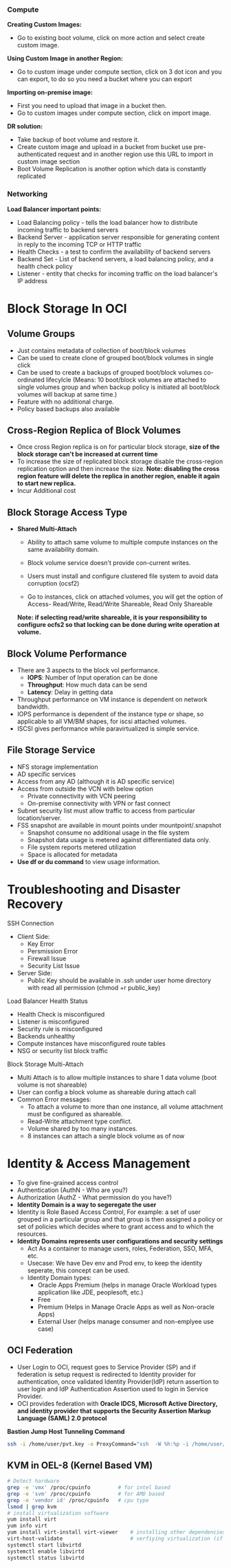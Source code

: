 ### Compute

**Creating Custom Images:**
- Go to existing boot volume, click on more action and select create custom image.

**Using Custom Image in another Region:**
- Go to custom image under compute section, click on 3 dot icon and you can export, to do so you need a bucket where you can export

**Importing on-premise image:**
- First you need to upload that image in a bucket then.
- Go to custom images under compute section, click on import image.

**DR solution:**
- Take backup of boot volume and restore it.
- Create custom image and upload in a bucket from bucket use pre-authenticated request and in another region use this URL to import in custom image section
- Boot Volume Replication is another option which data is constantly replicated

### Networking
**Load Balancer important points:**
- Load Balancing policy - tells the load balancer how to distribute incoming traffic to backend servers
- Backend Server - application server responsible for generating content in reply to the incoming TCP or HTTP traffic
- Health Checks - a test to confirm the availability of backend servers
- Backend Set - List of backend servers, a load balancing policy, and a health check policy 
- Listener - entity that checks for incoming traffic on the load balancer's IP address

# Block Storage In OCI

Volume Groups
-------------

- Just contains metadata of collection of boot/block volumes
- Can be used to create clone of grouped boot/block volumes in single click
- Can be used to create a backups of grouped boot/block volumes co-ordinated lifecylcle (Means: 10 boot/block volumes are attached to single volumes group and when backup policy is initiated all boot/block volumes will backup at same time.)
- Feature with no additional charge.
- Policy based backups also available

Cross-Region Replica of Block Volumes
-------------------------------------

- Once cross Region replica is on for particular block storage, **size of the block storage can't be increased at current time**
- To increase the size of replicated block storage disable the cross-region replication option and then increase the size. **Note: disabling the cross region feature will delete the replica in another region, enable it again to start new replica.**
- Incur Additional cost

Block Storage Access Type
--------------------------

- **Shared Multi-Attach**
    - Ability to attach same volume to multiple compute instances on the same availability domain.
    - Block volume service doesn't provide con-current writes.
    - Users must install and configure clustered file system to avoid data corruption (ocsf2)

    - Go to instances, click on attached volumes, you will get the option of Access- Read/Write, Read/Write Shareable, Read Only Shareable

    **Note: if selecting read/write shareable, it is your responsibility to configure ocfs2 so that locking can be done during write operation at volume.**


Block Volume Performance
------------------------
- There are 3 aspects to the block vol performance.
    - **IOPS**: Number of Input operation can be done
    - **Throughput**: How much data can be send
    - **Latency**: Delay in getting data
- Throughput performance on VM instance is dependent on network bandwidth.
- IOPS performance is dependent of the instance type or shape, so applicable to all VM/BM shapes, for iscsi attached volumes.
- ISCSI gives performance while paravirtualized is simple service.

File Storage Service
--------------------
- NFS storage implementation
- AD specific services
- Access from any AD (although it is AD specific service)
- Access from outside the VCN with below option
    - Private connectivity with VCN peering
    - On-premise connectivity with VPN or fast connect
- Subnet security list must allow traffic to access from particular location/server.
- FSS snapshot are available in mount points under mountpoint/.snapshot
    - Snapshot consume no additional usage in the file system
    - Snapshot data usage is metered against differentiated data only.
    - File system reports metered utilization
    - Space is allocated for metadata
- **Use df or du command** to view usage information.


# Troubleshooting and Disaster Recovery

SSH Connection
- Client Side:
    - Key Error
    - Persmission Error
    - Firewall Issue
    - Security List Issue
- Server Side:
    - Public Key should be available in .ssh under user home directory with read all permission (chmod +r public_key)


Load Balancer Health Status
- Health Check is misconfigured
- Listener is misconfigured
- Security rule is misconfigured
- Backends unhealthy
- Compute instances have misconfigured route tables
- NSG or security list block traffic


Block Storage Multi-Attach
- Multi Attach is to allow multiple instances to share 1 data volume (boot volume is not shareable)
- User can config a block volume as shareable during attach call
- Common Error messages:
    - To attach a volume to more than one instance, all volume attachment must be configured as shareable.
    - Read-Write attachment type conflict.
    - Volume shared by too many instances.
    - 8 instances can attach a single block volume as of now


# Identity & Access Management
- To give fine-grained access control
- Authentication (AuthN - Who are you?)
- Authorization (AuthZ - What permission do you have?)
- **Identity Domain is a way to segeregate the user**
- Identity is Role Based Access Control, For example: a set of user grouped in a particular group and that group is then assigned a policy or set of policies which decides where to grant access and to which the resources.
- **Identity Domains represents user configurations and security settings**
    - Act As a container to manage users, roles, Federation, SSO, MFA, etc.
    - Usecase: We have Dev env and Prod env, to keep the identity seperate, this  concept can be used.
    - Identity Domain types:
        - Oracle Apps Premium (helps in manage Oracle Workload types application like JDE, peoplesoft, etc.)
        - Free
        - Premium (Helps in Manage Oracle Apps as well as Non-oracle Apps)
        - External User (helps manage consumer and non-emplyee use case)
    
OCI Federation
--------------

- User Login to OCI, request goes to Service Provider (SP) and if federation is setup request is redirected to Identity provider for authentication, once validated Identity Provider(IdP) return assertion to user login and IdP Authentication Assertion used to login in Service Provider.
- OCI provides federation with **Oracle IDCS, Microsoft Active Directory, and identity provider that supports the Security Assertion Markup Language (SAML) 2.0 protocol**






**Bastion Jump Host Tunneling Command**
```bash
ssh -i /home/user/pvt.key -o ProxyCommand="ssh  -W %h:%p -i /home/user/pvt.key opc@<bastion_ip" opc@<instance_internal_ip>
```

KVM in OEL-8 (Kernel Based VM)
------------
```bash
# Detect hardware
grep -e 'vmx' /proc/cpuinfo         # for intel based
grep -e 'svm' /proc/cpuinfo         # for AMD based
grep -e 'vendor id' /proc/cpuinfo   # cpu type
lsmod | grep kvm 
# install virtualization software
yum install virt 
yum info virt 
yum install virt-install virt-viewer    # installing other dependencies
virt-host-validate                      # verfiying virtualization (if any check fail follow instruction to correct it)
systemctl start libvirtd
systemctl enable libvirtd
systemctl status libvirtd
```

